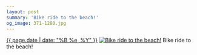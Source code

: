 ```yaml
---
layout: post
summary: 'Bike ride to the beach!'
og_image: 371-1280.jpg
---
```


<p>
  <time><a href="/371">{{ page.date | date: "%B %e, %Y" }}</a></time>
  <a href="/371"><img src="{{ site.assets_url }}/371-640.jpg" srcset="{{ site.assets_url }}/371-1280.jpg 1280w, {{ site.assets_url }}/371-960.jpg 960w, {{ site.assets_url }}/371-640.jpg 640w, {{ site.assets_url }}/371-320.jpg 320w" sizes="(min-width: 700px) 50vw, calc(100vw - 2rem)" alt="Bike ride to the beach!" /></a>
  <span>Bike ride to the beach!</span>
</p>
